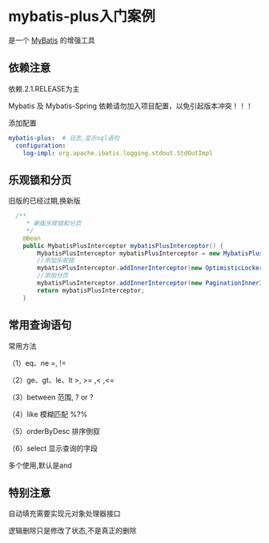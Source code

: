 # mybatis-plus入门案例

是一个 [MyBatis](http://www.mybatis.org/mybatis-3/) 的增强工具



## 依赖注意

依赖.2.1.RELEASE为主

Mybatis 及 Mybatis-Spring 依赖请勿加入项目配置，以免引起版本冲突！！！  

添加配置

```yaml
mybatis-plus:  # 日志,显示sql语句
  configuration:
    log-impl: org.apache.ibatis.logging.stdout.StdOutImpl
```



## 乐观锁和分页

旧版的已经过期,换新版

```java
  /**
     * 新版乐观锁和分页
     */
    @Bean
    public MybatisPlusInterceptor mybatisPlusInterceptor() {
        MybatisPlusInterceptor mybatisPlusInterceptor = new MybatisPlusInterceptor();
        //添加乐观锁
        mybatisPlusInterceptor.addInnerInterceptor(new OptimisticLockerInnerInterceptor());
        //添加分页
        mybatisPlusInterceptor.addInnerInterceptor(new PaginationInnerInterceptor());
        return mybatisPlusInterceptor;
    }
```



## 常用查询语句

常用方法

（1）eq、ne         =,  !=

（2）ge、gt、le、lt     >, >= ,< ,<=

（3）between        范围,     ?   or  ?

（4）like         模糊匹配      %?%

（5）orderByDesc      排序倒叙

（6）select                 显示查询的字段





多个使用,默认是and





## 特别注意

自动填充需要实现元对象处理器接口

逻辑删除只是修改了状态,不是真正的删除

